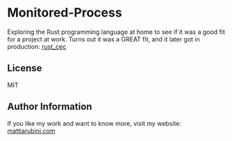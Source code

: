# Monitored-Process
Exploring the Rust programming language at home to see if it was a good fit for a project at work.
Turns out it was a GREAT fit, and it later got in production: [rust_cec](https://github.com/CedisMattiaRubini/rust_cec)


License
-------

MIT

Author Information
------------------

If you like my work and want to know more, visit my website:
[mattiarubini.com](https://www.mattiarubini.com)
